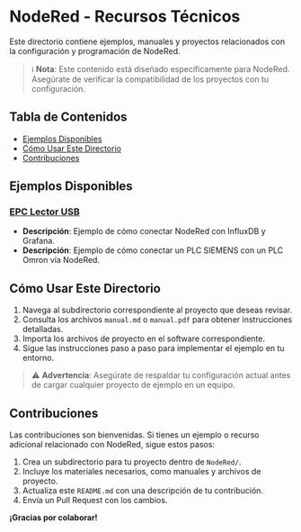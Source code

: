 # NodeRed - Recursos Técnicos

Este directorio contiene ejemplos, manuales y proyectos relacionados con la configuración y programación de NodeRed.

> ℹ️ **Nota**: Este contenido está diseñado específicamente para NodeRed. Asegúrate de verificar la compatibilidad de los proyectos con tu configuración.

## Tabla de Contenidos
- [Ejemplos Disponibles](#ejemplos-disponibles)
- [Cómo Usar Este Directorio](#cómo-usar-este-directorio)
- [Contribuciones](#contribuciones)

## Ejemplos Disponibles

### [EPC Lector USB](EPCLectorUSB/README.md)
- **Descripción**: Ejemplo de cómo conectar NodeRed con InfluxDB y Grafana.
- **Descripción**: Ejemplo de cómo conectar un PLC SIEMENS con un PLC Omron vía NodeRed.

## Cómo Usar Este Directorio
1. Navega al subdirectorio correspondiente al proyecto que deseas revisar.
2. Consulta los archivos `manual.md` o `manual.pdf` para obtener instrucciones detalladas.
3. Importa los archivos de proyecto en el software correspondiente.
4. Sigue las instrucciones paso a paso para implementar el ejemplo en tu entorno.

> ⚠️ **Advertencia**: Asegúrate de respaldar tu configuración actual antes de cargar cualquier proyecto de ejemplo en un equipo.

## Contribuciones
Las contribuciones son bienvenidas. Si tienes un ejemplo o recurso adicional relacionado con NodeRed, sigue estos pasos:
1. Crea un subdirectorio para tu proyecto dentro de `NodeRed/`.
2. Incluye los materiales necesarios, como manuales y archivos de proyecto.
3. Actualiza este `README.md` con una descripción de tu contribución.
4. Envía un Pull Request con los cambios.

**¡Gracias por colaborar!**